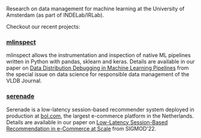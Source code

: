 Research on data management for machine learning at the University of Amsterdam (as part of INDELab/IRLab). 

Checkout our recent projects:
 
### [mlinspect](github.com/amsterdata/mlinspect) 
 
mlinspect allows the instrumentation and inspection of native ML pipelines written in Python with pandas, sklearn and keras. Details are available in our paper on [Data Distribution Debugging in Machine Learning Pipelines](https://ssc.io/pdf/mlinspect-journal.pdf) from the special issue on data science for responsible data management of the VLDB Journal.
 
 
### [serenade](github.com/amsterdata/serenade) 

Serenade is a low-latency session-based recommender system deployed in production at [bol.com](https://bol.com), the largest e-commerce platform in the Netherlands. Details are available in our paper on [Low-Latency Session-Based Recommendation in e-Commerce at Scale](https://ssc.io/pdf/modds003.pdf) from SIGMOD'22.
